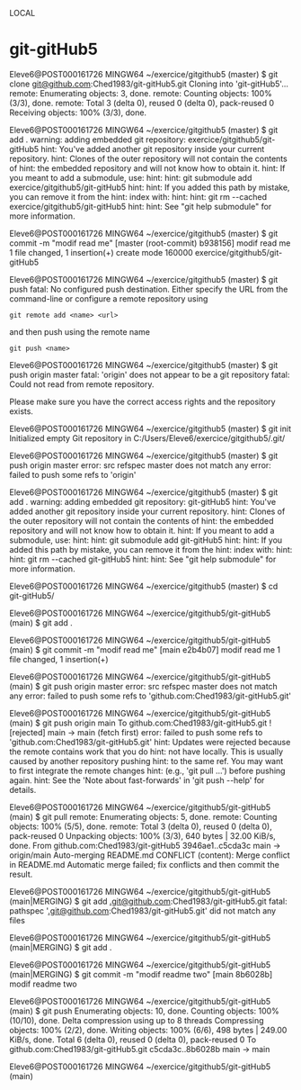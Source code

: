 LOCAL
# git-gitHub5


Eleve6@POST000161726 MINGW64 ~/exercice/gitgithub5 (master)
$ git clone git@github.com:Ched1983/git-gitHub5.git
Cloning into 'git-gitHub5'...
remote: Enumerating objects: 3, done.
remote: Counting objects: 100% (3/3), done.
remote: Total 3 (delta 0), reused 0 (delta 0), pack-reused 0
Receiving objects: 100% (3/3), done.

Eleve6@POST000161726 MINGW64 ~/exercice/gitgithub5 (master)
$ git add .
warning: adding embedded git repository: exercice/gitgithub5/git-gitHub5
hint: You've added another git repository inside your current repository.
hint: Clones of the outer repository will not contain the contents of
hint: the embedded repository and will not know how to obtain it.
hint: If you meant to add a submodule, use:
hint:
hint:   git submodule add <url> exercice/gitgithub5/git-gitHub5
hint:
hint: If you added this path by mistake, you can remove it from the
hint: index with:
hint:
hint:   git rm --cached exercice/gitgithub5/git-gitHub5
hint:
hint: See "git help submodule" for more information.

Eleve6@POST000161726 MINGW64 ~/exercice/gitgithub5 (master)
$ git commit -m "modif read me"
[master (root-commit) b938156] modif read me
 1 file changed, 1 insertion(+)
 create mode 160000 exercice/gitgithub5/git-gitHub5

Eleve6@POST000161726 MINGW64 ~/exercice/gitgithub5 (master)
$ git push
fatal: No configured push destination.
Either specify the URL from the command-line or configure a remote repository using

    git remote add <name> <url>

and then push using the remote name

    git push <name>


Eleve6@POST000161726 MINGW64 ~/exercice/gitgithub5 (master)
$ git push origin master
fatal: 'origin' does not appear to be a git repository
fatal: Could not read from remote repository.

Please make sure you have the correct access rights
and the repository exists.

Eleve6@POST000161726 MINGW64 ~/exercice/gitgithub5 (master)
$ git init
Initialized empty Git repository in C:/Users/Eleve6/exercice/gitgithub5/.git/

Eleve6@POST000161726 MINGW64 ~/exercice/gitgithub5 (master)
$ git push origin master
error: src refspec master does not match any
error: failed to push some refs to 'origin'

Eleve6@POST000161726 MINGW64 ~/exercice/gitgithub5 (master)
$ git add .
warning: adding embedded git repository: git-gitHub5
hint: You've added another git repository inside your current repository.
hint: Clones of the outer repository will not contain the contents of
hint: the embedded repository and will not know how to obtain it.
hint: If you meant to add a submodule, use:
hint:
hint:   git submodule add <url> git-gitHub5
hint:
hint: If you added this path by mistake, you can remove it from the
hint: index with:
hint: 
hint:   git rm --cached git-gitHub5
hint:
hint: See "git help submodule" for more information.

Eleve6@POST000161726 MINGW64 ~/exercice/gitgithub5 (master)
$ cd git-gitHub5/

Eleve6@POST000161726 MINGW64 ~/exercice/gitgithub5/git-gitHub5 (main)
$ git add .

Eleve6@POST000161726 MINGW64 ~/exercice/gitgithub5/git-gitHub5 (main)
$ git commit -m "modif read me"
[main e2b4b07] modif read me
 1 file changed, 1 insertion(+)

Eleve6@POST000161726 MINGW64 ~/exercice/gitgithub5/git-gitHub5 (main)
$ git push origin master
error: src refspec master does not match any
error: failed to push some refs to 'github.com:Ched1983/git-gitHub5.git'

Eleve6@POST000161726 MINGW64 ~/exercice/gitgithub5/git-gitHub5 (main)
$ git push origin main
To github.com:Ched1983/git-gitHub5.git
 ! [rejected]        main -> main (fetch first)
error: failed to push some refs to 'github.com:Ched1983/git-gitHub5.git'
hint: Updates were rejected because the remote contains work that you do
hint: not have locally. This is usually caused by another repository pushing
hint: to the same ref. You may want to first integrate the remote changes
hint: (e.g., 'git pull ...') before pushing again.
hint: See the 'Note about fast-forwards' in 'git push --help' for details.

Eleve6@POST000161726 MINGW64 ~/exercice/gitgithub5/git-gitHub5 (main)
$ git pull
remote: Enumerating objects: 5, done.
remote: Counting objects: 100% (5/5), done.
remote: Total 3 (delta 0), reused 0 (delta 0), pack-reused 0
Unpacking objects: 100% (3/3), 640 bytes | 32.00 KiB/s, done.
From github.com:Ched1983/git-gitHub5
   3946ae1..c5cda3c  main       -> origin/main
Auto-merging README.md
CONFLICT (content): Merge conflict in README.md
Automatic merge failed; fix conflicts and then commit the result.

Eleve6@POST000161726 MINGW64 ~/exercice/gitgithub5/git-gitHub5 (main|MERGING)
$ git add .git@github.com:Ched1983/git-gitHub5.git
fatal: pathspec '.git@github.com:Ched1983/git-gitHub5.git' did not match any files

Eleve6@POST000161726 MINGW64 ~/exercice/gitgithub5/git-gitHub5 (main|MERGING)
$ git add .

Eleve6@POST000161726 MINGW64 ~/exercice/gitgithub5/git-gitHub5 (main|MERGING)
$ git commit -m "modif readme two"
[main 8b6028b] modif readme two

Eleve6@POST000161726 MINGW64 ~/exercice/gitgithub5/git-gitHub5 (main)
$ git push
Enumerating objects: 10, done.
Counting objects: 100% (10/10), done.
Delta compression using up to 8 threads
Compressing objects: 100% (2/2), done.
Writing objects: 100% (6/6), 498 bytes | 249.00 KiB/s, done.
Total 6 (delta 0), reused 0 (delta 0), pack-reused 0
To github.com:Ched1983/git-gitHub5.git
   c5cda3c..8b6028b  main -> main

Eleve6@POST000161726 MINGW64 ~/exercice/gitgithub5/git-gitHub5 (main)